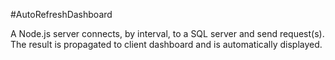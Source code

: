 #AutoRefreshDashboard

A Node.js server connects, by interval, to a SQL server and send request(s). 
The result is propagated to client dashboard and is automatically displayed.
